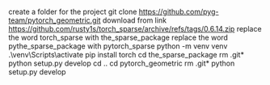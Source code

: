 create a folder for the project
git clone https://github.com/pyg-team/pytorch_geometric.git 
download from link https://github.com/rusty1s/torch_sparse/archive/refs/tags/0.6.14.zip
replace the word torch_sparse with the_sparse_package
replace the word pythe_sparse_package with pytorch_sparse
python -m venv venv
.\venv\Scripts\activate
pip install torch
cd the_sparse_package
rm .git*
python setup.py develop
cd ..
cd pytorch_geometric
rm .git*
python setup.py develop